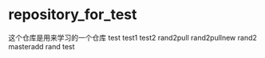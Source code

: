 # repository_for_test
这个仓库是用来学习的一个仓库
test
test1
test2
rand2pull
rand2pullnew
rand2
masteradd
rand test